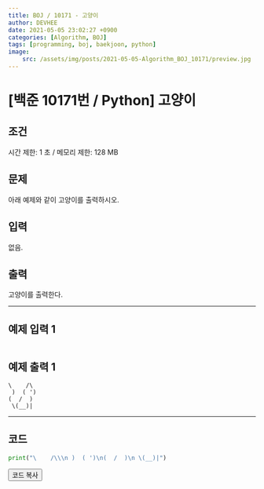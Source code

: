 ```yaml
---
title: BOJ / 10171 - 고양이
author: DEVHEE
date: 2021-05-05 23:02:27 +0900
categories: [Algorithm, BOJ]
tags: [programming, boj, baekjoon, python]
image:
    src: /assets/img/posts/2021-05-05-Algorithm_BOJ_10171/preview.jpg
---
```


# **[백준 10171번 / Python] 고양이**

## **조건**

시간 제한: 1 초 / 메모리 제한: 128 MB

## **문제**

아래 예제와 같이 고양이를 출력하시오.

## **입력**

없음.

## **출력**

고양이를 출력한다.

---

## **예제 입력 1**

```
```

## **예제 출력 1**

```
\    /\
 )  ( ')
(  /  )
 \(__)|
```

---

## **코드**

```python
print("\    /\\\n )  ( ')\n(  /  )\n \(__)|")
```

<div id="copycode" style="display: none;">
print("\    /\\\n )  ( ')\n(  /  )\n \(__)|")
</div>

<button onclick="copycode(this.id)">코드 복사</button>